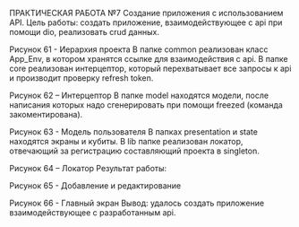 ПРАКТИЧЕСКАЯ РАБОТА №7
Создание приложения с использованием API.
Цель работы: создать приложение, взаимодействующее с api при помощи dio, реализовать crud данных.
 
Рисунок 61 - Иерархия проекта
В папке common реализован класс App_Env, в котором хранятся ссылке для взаимодействия с api.
В папке core реализован интерцептор, который перехватывает все запросы к api и производит проверку refresh token.
 
Рисунок 62 – Интерцептор
В папке model находятся модели, после написания которых надо сгенерировать при помощи freezed (команда закоментирована).
 
Рисунок 63 - Модель пользователя
В папках presentation и state находятся экраны и кубиты.
В lib папке реализован локатор, отвечающий за регистрацию составляющий проекта в singleton.
 
Рисунок 64 – Локатор
Результат работы:
 
Рисунок 65 - Добавление и редактирование
 
Рисунок 66 - Главный экран
Вывод: удалось создать приложение взаимодействующее с разработанным api.
